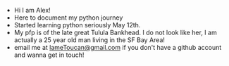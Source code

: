 - Hi I am Alex!
- Here to document my python journey
- Started learning python seriously May 12th.
- My pfp is of the late great Tulula Bankhead. I do not look like her, I am actually a 25 year old man living in the SF Bay Area!
- email me at lameToucan@gmail.com if you don't have a github account and wanna get in touch!
<!---
lameTookan/lameTookan is a ✨ special ✨ repository because its `README.md` (this file) appears on your GitHub profile.
You can click the Preview link to take a look at your changes.
--->
